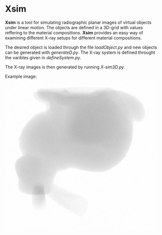 # Xsim
**Xsim** is a tool for simulating radiographic planar images of virtual objects under linear motion. The objects are defined in a 3D-grid with values reffering to the material compositions. **Xsim** provides an easy way of examining different X-ray setups for different material compositions. 

The desired object is loaded through the file *loadObject.py* and new objects can be generated with *generateD.py*. 
The X-ray system is defined throught the varibles given in *defineSystem.py*.

The X-ray images is then generated by running *X-sim3D.py*. 

Example image:
![X-ray bunny](/results/bunny/CCDreads/bunny1.png)
